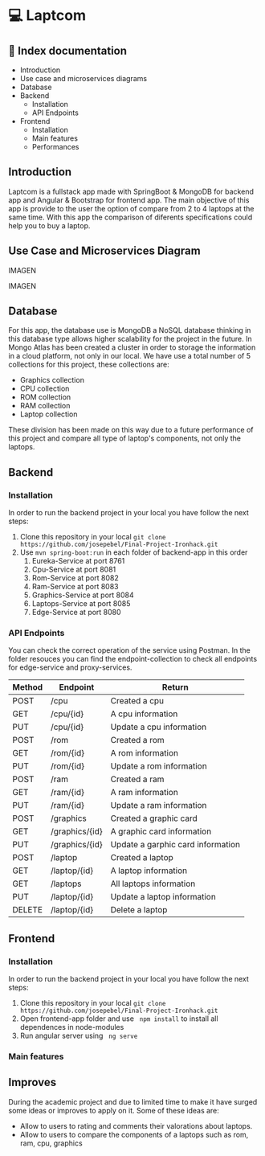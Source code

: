 # 💻 Laptcom

## 🧾 Index documentation

- Introduction
- Use case and microservices diagrams
- Database
- Backend
  - Installation
  - API Endpoints
- Frontend
  - Installation
  - Main features
  - Performances


## Introduction

Laptcom is a fullstack app made with SpringBoot & MongoDB for backend app and Angular & Bootstrap for frontend app. The main objective of this app is provide to the user the option of compare from 2 to 4 laptops at the same time. With this app the comparison of diferents specifications could help you to buy a laptop.

## Use Case and Microservices Diagram

IMAGEN

IMAGEN

## Database

For this app, the database use is MongoDB a NoSQL database thinking in this database type allows higher scalability for the project in the future. 
In Mongo Atlas has been created a cluster in order to storage the information in a cloud platform, not only in our local. We have use a total number of 5 collections for this project, these collections are:
 - Graphics collection
 - CPU collection
 - ROM collection
 - RAM collection
 - Laptop collection

These division has been made on this way due to a future performance of this project and compare all type of laptop's components, not only the laptops.

## Backend

### Installation

In order to run the backend project in your local you have follow the next steps:

1. Clone this repository in your local ``` git clone https://github.com/josepebel/Final-Project-Ironhack.git ```
2. Use ``` mvn spring-boot:run ``` in each folder of backend-app in this order
    1. Eureka-Service at port 8761
    2. Cpu-Service at port 8081
    3. Rom-Service at port 8082
    4. Ram-Service at port 8083
    5. Graphics-Service at port 8084
    6. Laptops-Service at port 8085
    7. Edge-Service at port 8080

### API Endpoints

You can check the correct operation of the service using Postman. In the folder resouces you can find the endpoint-collection to check all endpoints for edge-service and proxy-services.

|     Method        |             Endpoint               |                          Return                        |
|-------------------|------------------------------------|--------------------------------------------------------|
|        POST         |             /cpu                 |      Created a cpu         |
|        GET         |            /cpu/{id}         |      A cpu information                              |
|         PUT         |       /cpu/{id}       |      Update a cpu information                    |
|        POST         |             /rom                 |      Created a rom         |
|        GET         |            /rom/{id}          |      A rom information                              |
|         PUT         |       /rom/{id}       |      Update a rom information                    |
|        POST         |             /ram                 |      Created a ram         |
|        GET         |            /ram/{id}         |      A ram information                              |
|         PUT         |       /ram/{id}       |      Update a ram information                    |
|        POST         |             /graphics                 |      Created a graphic card         |
|        GET         |            /graphics/{id}          |      A graphic card information                              |
|         PUT         |       /graphics/{id}       |      Update a garphic card information                    |
|        POST         |             /laptop                 |      Created a laptop         |
|        GET         |            /laptop/{id}          |      A laptop information                              |
|        GET         |            /laptops          |      All laptops information                            |
|         PUT         |       /laptop/{id}       |      Update a laptop information                    |
|         DELETE         |       /laptop/{id}       |     Delete a laptop                  |

## Frontend

### Installation
In order to run the backend project in your local you have follow the next steps:
1. Clone this repository in your local ``` git clone https://github.com/josepebel/Final-Project-Ironhack.git ```
2. Open frontend-app folder and use ``` npm install``` to install all dependences in node-modules
3. Run angular server using ``` ng serve```

### Main features

## Improves

During the academic project and due to limited time to make it have surged some ideas or improves to apply on it. Some of these ideas are:
- Allow to users to rating and comments their valorations about laptops.
- Allow to users to compare the components of a laptops such as rom, ram, cpu, graphics
